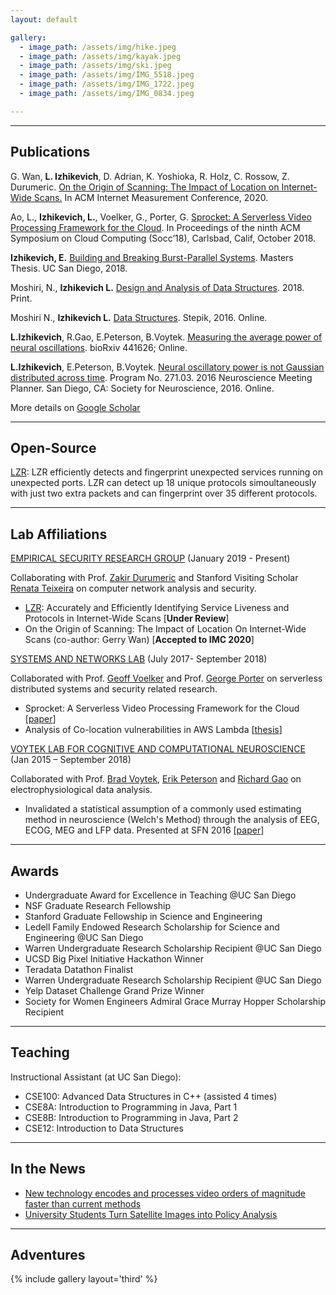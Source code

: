 ```yaml
---
layout: default

gallery:
  - image_path: /assets/img/hike.jpeg
  - image_path: /assets/img/kayak.jpeg
  - image_path: /assets/img/ski.jpeg
  - image_path: /assets/img/IMG_5518.jpeg
  - image_path: /assets/img/IMG_1722.jpeg
  - image_path: /assets/img/IMG_0834.jpeg

---
```


* * *
## Publications

G. Wan, **L. Izhikevich**, D. Adrian, K. Yoshioka, R. Holz, C. Rossow, Z. Durumeric. [On the Origin of Scanning: The Impact of Location on Internet-Wide Scans.](/assets/papers/IMC20-OnTheOriginOfScanning.pdf) In ACM Internet Measurement Conference, 2020. 

Ao, L., **Izhikevich, L.**, Voelker, G., Porter, G. [Sprocket: A Serverless Video Processing Framework for the Cloud](/assets/papers/SOCC18-sprocket.pdf). In Proceedings of the ninth ACM Symposium on Cloud Computing (Socc’18), Carlsbad, Calif, October 2018.

**Izhikevich, E.** [Building and Breaking Burst-Parallel Systems](https://escholarship.org/content/qt3cn612zr/qt3cn612zr.pdf). Masters Thesis. UC San Diego, 2018. 

Moshiri, N., **Izhikevich L.** [Design and Analysis of Data Structures](https://www.amazon.com/Design-Analysis-Structures-Niema-Moshiri/dp/1981017232). 2018. Print.

Moshiri N., **Izhikevich L.**  [Data Structures](https://stepik.org/course/579/promo). Stepik, 2016. Online.

**L.Izhikevich**, R.Gao, E.Peterson, B.Voytek. [Measuring the average power of neural oscillations](https://www.biorxiv.org/content/biorxiv/early/2018/10/22/441626.full.pdf). bioRxiv 441626; Online.

**L.Izhikevich**, E.Peterson, B.Voytek. [Neural oscillatory power is not Gaussian distributed across time](SfN16_IzhikevichPosterAbstract.pdf). Program No. 271.03. 2016 Neuroscience Meeting Planner. San Diego, CA: Society for Neuroscience, 2016. Online. 

More details on [Google Scholar](https://scholar.google.com/citations?user=jO0eK0AAAAAJ&hl=en)

* * *
## Open-Source
[LZR](https://github.com/stanford-esrg/lzr): LZR efficiently detects and fingerprint unexpected services running on unexpected ports. LZR can detect up 18 unique protocols simoultaneously with just two extra packets and can fingerprint over 35 different protocols.

* * *
## Lab Affiliations

[EMPIRICAL SECURITY RESEARCH GROUP](https://esrg.stanford.edu) 
(January 2019 - Present)

Collaborating with Prof. [Zakir Durumeric](https://zakird.com) and Stanford Visiting Scholar [Renata Teixeira](https://who.rocq.inria.fr/Renata.Teixeira/) on computer network analysis and security. 

* [LZR](https://github.com/stanford-esrg/lzr): Accurately and Efficiently Identifying Service Liveness and Protocols in Internet-Wide Scans \[**Under Review**\]
* On the Origin of Scanning: The Impact of Location On Internet-Wide Scans (co-author: Gerry Wan) \[**Accepted to IMC 2020**\]

[SYSTEMS AND NETWORKS LAB](https://www.sysnet.ucsd.edu) 
(July 2017- September 2018)

Collaborated with Prof. [Geoff Voelker](http://www.cs.ucsd.edu/~voelker) and Prof. [George Porter](http://www.cs.ucsd.edu/~gmporter/) on serverless distributed systems and security related research.

* Sprocket: A Serverless Video Processing Framework for the Cloud \[[paper](http://cseweb.ucsd.edu/~gmporter/papers/socc18-sprocket.pdf)\]
* Analysis of Co-location vulnerabilities in AWS Lambda \[[thesis](https://escholarship.org/content/qt3cn612zr/qt3cn612zr.pdf)\]

[VOYTEK LAB FOR COGNITIVE AND COMPUTATIONAL NEUROSCIENCE](https://voyteklab.com) 
(Jan 2015 – September 2018)

Collaborated with Prof. [Brad Voytek](https://voyteklab.com), [Erik Peterson](http://www.robotpuggle.com) and [Richard Gao](http://www.rdgao.com) on electrophysiological data analysis.

* Invalidated a statistical assumption of a commonly used estimating method in neuroscience (Welch's Method) through the analysis of EEG, ECOG, MEG and LFP data. Presented at SFN 2016 \[[paper](https://www.biorxiv.org/content/biorxiv/early/2018/10/22/441626.full.pdf)\] 


* * *
## Awards

* Undergraduate Award for Excellence in Teaching @UC San Diego
* NSF Graduate Research Fellowship 
* Stanford Graduate Fellowship in Science and Engineering
* Ledell Family Endowed Research Scholarship for Science and Engineering @UC San Diego
* Warren Undergraduate Research Scholarship Recipient @UC San Diego
* UCSD Big Pixel Initiative Hackathon Winner
* Teradata Datathon Finalist
* Warren Undergraduate Research Scholarship Recipient @UC San Diego
* Yelp Dataset Challenge Grand Prize Winner
* Society for Women Engineers Admiral Grace Murray Hopper Scholarship Recipient

* * *
## Teaching

Instructional Assistant (at UC San Diego):

* CSE100: Advanced Data Structures in C++ (assisted 4 times)
* CSE8A: Introduction to Programming in Java, Part 1
* CSE8B: Introduction to Programming in Java, Part 2
* CSE12: Introduction to Data Structures


* * *
## In the News

* [New technology encodes and processes video orders of magnitude faster than current methods](https://www.eurekalert.org/pub_releases/2018-10/uoc--nte102218.php)
* [University Students Turn Satellite Images into Policy Analysis](http://jacobsschool.ucsd.edu/news/news_releases/release.sfe?id=1762)


* * *
## Adventures

{% include gallery layout='third' %}
